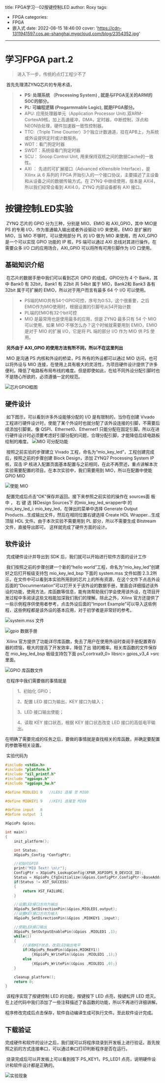title: FPGA学习--02按键控制LED
author: Roxy
tags:
  - FPGA
categories:
  - FPGA
  - 嵌入式
date: 2022-08-15 18:46:00
cover: 'https://cdn-1311941597.cos.ap-shanghai.myqcloud.com/blog/2354352.jpg'
---
# 学习FPGA part.2

> 进入下一步，传统的点灯工程少不了

​		首先先理清ZYNQ芯片的专用术语，

> + **PS: 处理系统 （Processing System) , 就是与FPGA无关的ARM的SOC的部分。**
> + **PL: 可编程逻辑 (Progarmmable Logic), 就是FPGA部分。**
> + APU: 应用处理器单元（Application Processor Unit).双ARM-CortexA9核，加上高速缓冲，DMA，定时器，中断控制，浮点和NEON协处理，硬件加速器一致性控制器。
> + TTC:（Triple Time Counter）3个独立计数通道，挂在APB上，为系统或外设提供定时或计数服务。
> + WDT：看门狗定时器
> + SWDT：系统级看门狗定时器
> + SCU： Snoop Control Unit, 用来保持双核之间的数据Cache的一致性。
> + AXI ： 先进的可扩展接口（Advanced eXtensible Interface），是 Xilinx 从 6 系列的 FPGA 开始引入的一个接口协议，主要描述了主设备和从设备之间的数据传输方式。在 ZYNQ 中继续使用，版本是 AXI4，所以我们经常会看到 AXI4.0，ZYNQ 内部设备都有 AXI 接口。

# 按键控制LED实验

​		ZYNQ 芯片的 GPIO 分为三种，分别是 MIO、EMIO 和 AXI_GPIO，其中 MIO是 PS 的专用 I/O，作为普通输入输出或者外设驱动 I/O 来使用，EMIO 是扩展的MIO，当 MIO 不够时，可以使用部分 PL 的 I/O 做为 MIO 来使用，而 AXI_GPIO 是一个可以实现 GPIO 功能的 IP 核，PS 端可以通过 AXI 总线对其进行操作。在需要众多 I/O 口的应用场合，AXI_GPIO 可以将所有可用引脚作为 I/O 口使用。

## 基础知识介绍

​		在芯片的数据手册中我们可以看到芯片 GPIO 的组成，GPIO分为 4 个 Bank，其中 Bank0 有 32bit，Bank1 有 22bit 共 54bit 属于 MIO，Bank2和 Bank3 各有 32bit 属于可扩展的 EMIO，所以对于用户而言有最多 64 个 I/O 可以使用。

> + PS端的MIO共有54个GPIO可控，序号为0:53，这个很重要，之后EMIO作为MIO使用时，根据设置的引脚号从54开始计数
> + PL端的EMIO有32个bit可控
> + MIO 是最常用也是使用最多的应用，但是 ZYNQ 最多只有 54 个 MIO 可以使用，如果 MIO 不够怎么办？这个时候就需要用到 EMIO，EMIO 是对于 MIO 的扩展 I/O，它是将 PL 端的部分 I/O 作为 MIO 供 PS 使用。

​		**另外由于 AXI_GPIO 的使用方法有所不同，所以不在这里列出**

​		MIO 是沟通 PS 内核和外设的桥梁，PS 所有的外设都可以通过 MIO 访问，也可以将外设与 MIO 连接，在使用上具有极大的灵活性，为项目硬件设计提供了许多便利，降低了电路板布局布线的难度。但是即使如此，在给不同外设分配引脚时也不是随心所欲的，必须遵循一定的规范。

![芯片GPIO框图](/assets/images/1006/1.png)

## 硬件设计

​		如下图示，可以看到许多外设能够分配的 I/O 是有限制的，当你在创建 Vivado 工程进行硬件设计时，使能了某个外设时也就分配了该外设连接的引脚，不需要后续添加引脚束。像 QSPI、Ethernet0、Ethernet1 只能分配在固定引脚。所以在进行硬件设计时必须要考虑好引脚分配的问题，合理分配引脚，才能降低后续电路板绘制的难度。
![MIO 可分配功能](/assets/images/1006/2.png)

​		按照之前实验的步骤建立 Vivado 工程，命名为“mio_key_led”，工程创建完成后，按照之前的步骤创建 Block Design，添加 ZYNQ7 Processing System IP 核，双击 IP 核进入配置页面基本配置与之前相同，在此不再赘述，重点讲解本次实验需要配置的项目。在本次实验中，我们需要用到 MIO，所以在配置中使能 GPIO MIO

![使能 MIO](/assets/images/1006/3.png)

​		配置完成后点击“OK”保存并返回。接下来参照之前实验的操作在 sources面 板 中 ， 右 键 选 择Design Sources下 的mio_key_led_wrapper中 的mio_key_led_i: mio_key_led，在弹出的菜单中选择 Generate Output Products...生成输出文件，然后在相同位置右键选择 Create HDL Wrapper…生成顶层 HDL 文件。由于本次实验不需要用到 PL 部分，所以不需要生成 Bitstream 文件，直接导出即可。
​		这样就完成了硬件方面的设计。

## 软件设计

​		完成硬件设计并导出到 SDK 后，我们就可以开始进行软件方面的设计工作

​		我们按照之前的步骤创建一个新的“hello world”工程，命名为“mio_key_led”创建好之后打开板级支持包 mio_key_led_bsp 下面的 system.mss 文件如图 2.3.2所示，在文件中可以看到本实验所用到的芯片上的所有资源，在这个文件下点击外设后面的“Docunmentation”可以打开关于该外设的数据手册，里面会详细描述该外设的功能，使用方法，库函数等信息，能有效帮助我们学会使用该外设，在项目开发过程中多阅读这些文档能加深我们我们的理解。除此之外，Xilinx 官方还提供了一些示例程序供使用者参考，点击外设后面的“Import Example”可以导入这些例程，这些例程都是该外设的基本应用，对于初学者是非常好的参考。

![system.mss 文件](/assets/images/1006/4.png)

![gpio 数据手册](/assets/images/1006/5.png)

​		Xilinx 官方提供了功能详尽库函数，免去了用户在使用外设时查阅手册配置寄存器的烦恼，极大的提高了开发效率，降低了出
错的概率。相关库函数的文件保存在 mio_key_led_bsp 板级支持包下面 ps7_cortrxa9_0> libsrc> gpios_v3_4 >src里面。

![GPIO 库函数文件](/assets/images/1006/6.png)

​		在程序中我们需要做的事情就是 

> 1、初始化 GPIO；
>
> 2、配置 LED 接口为输出，KEY 接口为输入；
>
> 3、LED 接口输出使能；
>
> 4、读取 KEY 接口状态，根据 KEY 接口状态改变 LED 接口的高低电平输出。

​		在明确了需要完成的任务之后，要做的事情就是查找相关的库函数，并确定要配置的参数等相关设置。

​		实验代码为

```c
#include <stdio.h>
#include "platform.h"
#include "xil_printf.h"
#include "xgpiops.h"
#include "xgpiops_hw.h"

#define MIOLED1 0	//LED1 连接 至 MIO0

#define MIOKEY1 9	//KEY1 连接至 MIO9

#define input 	0
#define output	1

XGpioPs Gpios;

int main()
{
    init_platform();

    int Status;
    XGpioPs_Config *ConfigPtr;

    //初始化GPIO
    print("MIO Text! \n\r");
    ConfigPtr = XGpioPs_LookupConfig(XPAR_XGPIOPS_0_DEVICE_ID);
    Status = XGpioPs_CfgInitialize(&Gpios,ConfigPtr,ConfigPtr->BaseAddr);
    if(Status != XST_SUCCESS)
    {
    	return XST_FAILURE;
    }

    //设置LED接口方向为输出
    XGpioPs_SetDirectionPin(&Gpios,MIOLED1,output);
    //设置KEY接口方向为输入
    XGpioPs_SetDirectionPin(&Gpios ,MIOKEY1 ,input);

    //使能LED接口输出
    XGpioPs_SetOutputEnablePin(&Gpios ,MIOLED1 ,1);
    while(1)
    {
    	//读取KEY状态，改变LED输出电平
    	if(XGpioPs_ReadPin(&Gpios,MIOKEY1))
    		{XGpioPs_WritePin(&Gpios ,MIOLED1 ,1);}
    	else
    		{XGpioPs_WritePin(&Gpios ,MIOLED1 ,0);}
    }

    cleanup_platform();
    return 0;
}
```

​		该程序实现了按键控制 LED 的功能，按键按下 LED 点亮，按键松开 LED 熄灭。在上述代码中我们添加了一些注释描述了各函数的功能，所以不再进行详细讲解。

​		程序修改完成后点击保存，软件自动编译生成可执行文件。至此软件设计完成。

## 下载验证

​		完成硬件和软件的设计之后，我们就可以将程序烧录到开发板上进行验证。首先按照之前的方式连接串口，可以通过串口打印判断程序是否在运行。

​		烧录完成后可以开发板上可以看到按下 PS_KEY1，PS_LED1 点亮，说明硬件设计和软件设计都是正确的。

![实验现象](/assets/images/1006/7.png)

